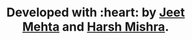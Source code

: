 <h1 align="center"><b>Developed with :heart: by <a href="https://github.com/JeetMehta99"> Jeet Mehta</a> and <a href="https://github.com/harshm16">Harsh Mishra</a>.</b></h1>
